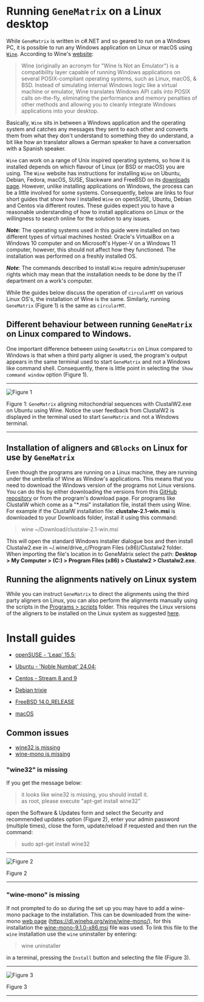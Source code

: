 # Running ```GeneMatrix``` on a Linux desktop

While ```GeneMatrix``` is written in  c#.NET and so geared to run on a Windows PC, it is possible to run any Windows application on Linux or macOS using [```Wine```](https://www.winehq.org/). According to Wine's [website](https://www.winehq.org): 
> Wine (originally an acronym for "Wine Is Not an Emulator") is a compatibility layer capable of running Windows applications on several POSIX-compliant operating systems, such as Linux, macOS, & BSD. Instead of simulating internal Windows logic like a virtual machine or emulator, Wine translates Windows API calls into POSIX calls on-the-fly, eliminating the performance and memory penalties of other methods and allowing you to cleanly integrate Windows applications into your desktop.

Basically, ```Wine``` sits in between a Windows application and the operating system and catches any messages they sent to each other and converts them from what they don't understand to something they do understand, a bit like how an translator allows a German speaker to have a conversation with a Spanish speaker. 

```Wine``` can work on a range of Unix inspired operating systems, so how it is installed depends on which flavour of Linux (or BSD or macOS) you are using. The ```Wine``` website has instructions for installing ```Wine``` on Ubuntu, Debian, Fedora, macOS, SUSE, Slackware and FreeBSD on its [downloads page](https://wiki.winehq.org/Download). However, unlike installing applications on Windows, the process can be a little involved for some systems. Consequently, below are links to four short guides that show how I installed ```Wine``` on openSUSE, Ubuntu, Debian and Centos via different routes. These guides expect you to have a reasonable understanding of how to install applications on Linux or the willingness to search online for the solution to any issues.

***Note***: The operating systems used in this guide were installed on two different types of virtual machines hosted: Oracle's VirtualBox on a Windows 10 computer and on Microsoft's Hyper-V on a Windows 11 computer, however, this should not affect how they functioned. The installation was performed on a freshly installed OS.

***Note***: The commands described to install ```Wine``` require admin/superuser rights which may mean that the installation needs to be done by the IT department on a work's computer. 

While the guides below discuss the operation of ```circularMT``` on various Linux OS's, the installation of Wine is the same. Similarly, running ```GeneMatrix``` (Figure 1) is the same as ```circularMT```. 

## Different behaviour between running ```GeneMatrix``` on Linux compared to Windows.

One important difference between using ```GeneMatrix``` on Linux compared to Windows is that when a third party aligner is used, the program's output appears in the same terminal used to start ```GeneMatrix``` and not a  Windows like command shell. Consequently, there is little point in selecting the``` Show command window``` option (Figure 1).    

<hr />

![Figure 1](images/GeneMatrixOnUbuntu.jpg)

Figure 1: ```GeneMatrix``` aligning mitochondrial sequences with ClustalW2.exe on Ubuntu using Wine. Notice the user feedback from ClustalW2 is displayed in the terminal used to start ```GeneMatrix``` and not a Windows terminal.

<hr />

## Installation of aligners and ```GBlocks``` on Linux for use by ```GeneMatrix```

Even though the programs are running on a Linux machine, they are running under the umbrella of Wine as Window's applications. This means that you need to download the Windows version of the programs not Linux versions. You can do this by either downloading the versions from this [GitHub repository](../Program/) or from the program's download page. For programs like ClustalW which come as a "*.msi" installation file, install them using Wine. For example if the ClustalW installation file: **clustalw-2.1-win.msi** is downloaded to your Downloads folder, install it using this command:

> wine ~/Download/clustalw-2.1-win.msi 

This will open the standard Windows installer dialogue box and then install Clustalw2.exe in ~/.wine/drive_c/Program Files (x86)/Clustalw2 folder. When importing the file's location in to GeneMatrix select the path: **Desktop > My Computer > (C:) > Program Files (x86) > Clustalw2 > Clustalw2.exe**. 

## Running the alignments natively on Linux system

While you can instruct ```GeneMatrix``` to direct the alignments using the third party aligners on Linux, you can also perform the alignments manually using the scripts in the [Programs > scripts](../Program/scripts) folder. This requires the Linux versions of the aligners to be installed on the Linux system as suggested [here](../Program/scripts/README.md). 


# Install guides 

* [openSUSE - 'Leap' 15.5:](openSUSE.md)

* [Ubuntu - 'Noble Numbat' 24.04:](ubuntu.md)

* [Centos - Stream 8 and 9](centos_8_9.md)

* [Debian trixie](debian.md)

* [FreeBSD 14.0_RELEASE](FreeBSD.md)

* [macOS](macOS.md)

## Common issues

* [wine32 is missing](#wine32-is-missing)
* [wine-mono is missing](#wine-mono-is-missing)

### "wine32" is missing

If you get the message below:

> it looks like wine32 is missing, you should install it.  
as root, please execute "apt-get install wine32"

open the Software & Updates form and select the Security and recommended updates option (Figure 2), enter your admin password (multiple times), close the form, update/reload if requested and then run the command:

> sudo apt-get install wine32

<hr />

![Figure 2](images/ubuntu_figure1b.jpg)

Figure 2

<hr />

### "wine-mono" is missing

If not prompted to do so during the set up you may have to add a wine-mono package to the installation. This can be downloaded from the wine-mono [web page](https://dl.winehq.org/wine/wine-mono/) (https://dl.winehq.org/wine/wine-mono/), for this installation the [wine-mono-9.1.0-x86.msi](https://dl.winehq.org/wine/wine-mono/9.1.0/wine-mono-9.1.0-x86.msi) file was used. To link this file to the ```wine``` installation use the ```wine``` uninstaller by entering:

> wine uninstaller   

in a terminal, pressing the ```Install``` button and selecting the file (Figure 3).

<hr />

![Figure 3](images/ubuntu_figure1.jpg)

Figure 3

<hr />
